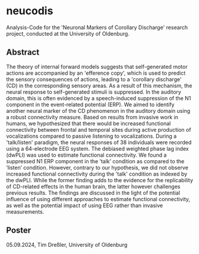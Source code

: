 # neucodis

Analysis-Code for the 'Neuronal Markers of Corollary Discharge' research project, conducted at the University of Oldenburg.

## Abstract

The theory of internal forward models suggests that self-generated motor actions are accompanied by an 'efference copy', which is used to predict the sensory consequences of actions, leading to a 'corollary discharge' (CD) in the corresponding sensory areas. As a result of this mechanism, the neural response to self-generated stimuli is suppressed. In the auditory domain, this is often evidenced by a speech-induced suppression of the N1 component in the event-related potential (ERP). We aimed to identify another neural marker of the CD phenomenon in the auditory domain using a robust connectivity measure. Based on results from invasive work in humans, we hypothesized that there would be increased functional connectivity between frontal and temporal sites during active production of vocalizations compared to passive listening to vocalizations. During a 'talk/listen' paradigm, the neural responses of 38 individuals were recorded using a 64-electrode EEG system. The debiased weighted phase lag index (dwPLI) was used to estimate functional connectivity. We found a suppressed N1 ERP component in the ’talk’ condition as compared to the ’listen’ condition. However, contrary to our hypothesis, we did not observe increased functional connectivity during the 'talk' condition as indexed by the dwPLI. While the former finding adds to the evidence for the replicability of CD-related effects in the human brain, the latter however challenges previous results. The findings are discussed in the light of the potential influence of using different approaches to estimate functional connectivity, as well as the potential impact of using EEG rather than invasive measurements.

## Poster

05.09.2024, Tim Dreßler, University of Oldenburg

